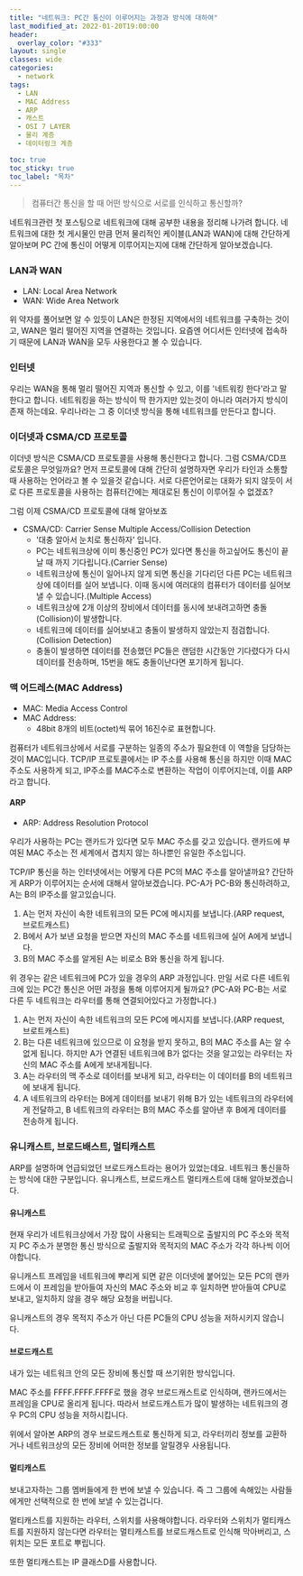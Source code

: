 ```yaml
---
title: "네트워크: PC간 통신이 이루어지는 과정과 방식에 대하여"
last_modified_at: 2022-01-20T19:00:00
header:
  overlay_color: "#333"
layout: single
classes: wide
categories:
  - network
tags:
  - LAN
  - MAC Address
  - ARP
  - 캐스트
  - OSI 7 LAYER
  - 물리 계층
  - 데이터링크 계층

toc: true
toc_sticky: true
toc_label: "목차"
---
```


> 컴퓨터간 통신을 할 때 어떤 방식으로 서로를 인식하고 통신할까?

네트워크관련 첫 포스팅으로 네트워크에 대해 공부한 내용을 정리해 나가려 합니다.
네트워크에 대한 첫 게시물인 만큼 먼저 물리적인 케이블(LAN과 WAN)에 대해 간단하게 알아보며 PC 간에 통신이 어떻게 이루어지는지에 대해 간단하게 알아보겠습니다.

### LAN과 WAN
* LAN: Local Area Network
* WAN: Wide Area Network

위 약자를 풀어보면 알 수 있듯이 LAN은 한정된 지역에서의 네트워크를 구축하는 것이고, WAN은 멀리 떨어진 지역을 연결하는 것입니다.
요즘엔 어디서든 인터넷에 접속하기 때문에 LAN과 WAN을 모두 사용한다고 볼 수 있습니다.

### 인터넷
우리는 WAN을 통해 멀리 떨어진 지역과 통신할 수 있고, 이를 '네트워킹 한다'라고 말한다고 합니다.
네트워킹을 하는 방식이 딱 한가지만 있는것이 아니라 여러가지 방식이 존재 하는데요. 우리나라는 그 중 이더넷 방식을 통해 네트워크를 만든다고 합니다.

### 이더넷과 CSMA/CD 프로토콜
이더넷 방식은 CSMA/CD 프로토콜을 사용해 통신한다고 합니다. 그럼 CSMA/CD프로토콜은 무엇일까요?
먼저 프로토콜에 대해 간단히 설명하자면 우리가 타인과 소통할 때 사용하는 언어라고 볼 수 있을것 같습니다. 서로 다른언어로는 대화가 되지 않듯이 서로 다른 프로토콜을 사용하는 컴퓨터간에는 제대로된 통신이 이루어질 수 없겠죠?

그럼 이제 CSMA/CD 프로토콜에 대해 알아보죠
* CSMA/CD: Carrier Sense Multiple Access/Collision Detection
  * '대충 알아서 눈치로 통신하자' 입니다.
  * PC는 네트워크상에 이미 통신중인 PC가 있다면 통신을 하고싶어도 통신이 끝날 때 까지 기다립니다.(Carrier Sense)
  * 네트워크상에 통신이 일어나지 않게 되면 통신을 기다리던 다른 PC는 네트워크상에 데이터를 실어 보냅니다. 이때 동시에 여러대의 컴퓨터가 데이터를 실어보낼 수 있습니다.(Multiple Access)
  * 네트워크상에 2개 이상의 장비에서 데이터를 동시에 보내려고하면 충돌(Collision)이 발생합니다.
  * 네트워크에 데이터를 실어보내고 충돌이 발생하지 않았는지 점검합니다.(Collision Detection)
  * 충돌이 발생하면 데이터를 전송했던 PC들은 랜덤한 시간동안 기다렸다가 다시 데이터를 전송하며, 15번을 해도 충돌이난다면 포기하게 됩니다.

### 맥 어드레스(MAC Address)
* MAC: Media Access Control
* MAC Address:
  * 48bit 8개의 비트(octet)씩 묶어 16진수로 표현합니다.

컴퓨터가 네트워크상에서 서로를 구분하는 일종의 주소가 필요한데 이 역할을 담당하는 것이 MAC입니다.
TCP/IP 프로토콜에서는 IP 주소를 사용해 통신을 하지만 이때 MAC 주소도 사용하게 되고, IP주소를 MAC주소로 변환하는 작업이 이루어지는데, 이를 ARP라고 합니다.

#### ARP
* ARP: Address Resolution Protocol

우리가 사용하는 PC는 랜카드가 있다면 모두 MAC 주소를 갖고 있습니다. 랜카드에 부여된 MAC 주소는 전 세계에서 겹치지 않는 하나뿐인 유일한 주소입니다.

TCP/IP 통신을 하는 인터넷에서는 어떻게 다른 PC의 MAC 주소를 알아낼까요?
간단하게 ARP가 이루어지는 순서에 대해서 알아보겠습니다.
PC-A가 PC-B와 통신하려하고, A는 B의 IP주소를 알고있습니다.
1. A는 먼저 자신이 속한 네트워크의 모든 PC에 메시지를 보냅니다.(ARP request, 브로트캐스트)
2. B에서 A가 보낸 요청을 받으면 자신의 MAC 주소를 네트워크에 실어 A에게 보냅니다.
3. B의 MAC 주소를 알게된 A는 비로소 B와 통신을 하게 됩니다.

위 경우는 같은 네트워크에 PC가 있을 경우의 ARP 과정입니다. 만일 서로 다른 네트워크에 있는 PC간 통신은 어떤 과정을 통해 이루어지게 될까요?
(PC-A와 PC-B는 서로 다른 두 네트워크는 라우터를 통해 연결되어있다고 가정합니다.)
1. A는 먼저 자신이 속한 네트워크의 모든 PC에 메시지를 보냅니다.(ARP request, 브로트캐스트)
2. B는 다른 네트워크에 있으므로 이 요청을 받지 못하고, B의 MAC 주소를 A는 알 수 없게 됩니다. 하지만 A가 연결된 네트워크에 B가 없다는 것을 알고있는 라우터는 자신의 MAC 주소를 A에게 보내게됩니다.
3. A는 라우터의 맥 주소로 데이터를 보내게 되고, 라우터는 이 데이터를 B의 네트워크에 보내게 됩니다.
4. A 네트워크의 라우터는 B에게 데이터를 보내기 위해 B가 있는 네트워크의 라우터에게 전달하고, B 네트워크의 라우터는 B의 MAC 주소를 알아낸 후 B에게 데이터를 전송하게 됩니다.

### 유니캐스트, 브로드배스트, 멀티캐스트
ARP를 설명하며 언급되었던 브로드캐스트라는 용어가 있었는데요. 네트워크 통신을하는 방식에 대한 구분입니다.
유니캐스트, 브로드캐스트 멀티캐스트에 대해 알아보겠습니다.

#### 유니캐스트
현재 우리가 네트워크상에서 가장 많이 사용되는 트래픽으로 출발지의 PC 주소와 목적지 PC 주소가 분명한 통신 방식으로 출발지와 목적지의 MAC 주소가 각각 하나씩 이어야합니다.

유니캐스트 프레임을 네트워크에 뿌리게 되면 같은 이더넷에 붙어있는 모든 PC의 랜카드에서 이 프레임을 받아들여 자신의 MAC 주소와 비교 후 일치하면 받아들여 CPU로 보내고, 일치하지 않을 경우 해당 요청을 버립니다.

유니캐스트의 경우 목적지 주소가 아닌 다른 PC들의 CPU 성능을 저하시키지 않습니다.

#### 브로드캐스트
내가 있는 네트워크 안의 모든 장비에 통신할 때 쓰기위한 방식입니다.

MAC 주소를 FFFF.FFFF.FFFF로 했을 경우 브로드캐스트로 인식하며, 랜카드에서는 프레임을 CPU로 올리게 됩니다.
따라서 브로드캐스트가 많이 발생하는 네트워크의 경우 PC의 CPU 성능을 저하시킵니다.

위에서 알아본 ARP의 경우 브로드캐스트로 통신하게 되고, 라우터끼리 정보를 교환하거나 네트워크상의 모든 장비에 어떠한 정보를 알릴경우 사용됩니다.

#### 멀티캐스트
보내고자하는 그룹 멤버들에게 한 번에 보낼 수 있습니다. 즉 그 그룹에 속해있는 사람들에게만 선택적으로 한 번에 보낼 수 있는겁니다.

멀티캐스트를 지원하는 라우터, 스위치를 사용해야합니다. 라우터와 스위치가 멀티캐스트를 지원하지 않는다면 라우터는 멀티캐스트를 브로드캐스트로 인식해 막아버리고, 스위치는 모든 포트로 뿌립니다.

또한 멀티캐스트는 IP 클래스D를 사용합니다.